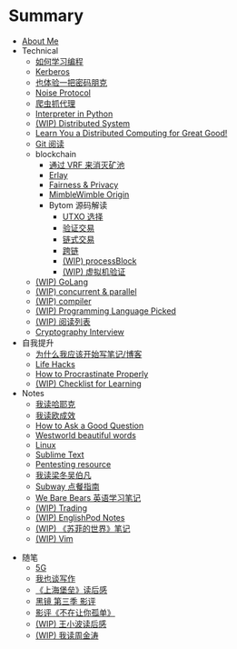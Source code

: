 # Summary

* [About Me](README.md)
* Technical
    - [如何学习编程](technical/programming.md)
    - [Kerberos](technical/kerberos.md)
    - [也体验一把密码朋克](technical/cypher-punk.md)
    - [Noise Protocol](technical/noise-protocol.md)
    - [爬虫抓代理](technical/proxy-crawler.md)
    - [Interpreter in Python](technical/py-interpreter.md)
    - [(WIP) Distributed System](technical/distcomp.md)
    - [Learn You a Distributed Computing for Great Good!](technical/learn-u-a-distcomp-for-great-good.md)
    - [Git 阅读](technical/git.md)
    - blockchain
        + [通过 VRF 来消灭矿池](technical/blockchain/vrf-mining.md)
        + [Erlay](technical/blockchain/erlay.md)
        + [Fairness & Privacy](technical/blockchain/fairness_privacy.md)
        - [MimbleWimble Origin](technical/blockchain/mimblewimble-origin.md)
        * Bytom 源码解读
            + [UTXO 选择](technical/blockchain/bytom/utxo-selection.md)
            + [验证交易](technical/blockchain/bytom/validate-tx.md)
            + [链式交易](technical/blockchain/bytom/chained-tx.md)
            + [跨链](technical/blockchain/bytom/cross-chain.md)
            + [(WIP) processBlock](technical/blockchain/bytom/process-block.md)
            + [(WIP) 虚拟机验证](technical/blockchain/bytom/vm-verification.md)
    - [(WIP) GoLang](technical/golang.md)
    - [(WIP) concurrent & parallel](technical/concurrent-parallel.md)
    - [(WIP) compiler](technical/compiler.md)
    - [(WIP) Programming Language Picked](technical/prog-lang.md)
    - [(WIP) 阅读列表](technical/reading-list.md)
    - [Cryptography Interview](technical/crypto-interview.md)
* 自我提升
    - [为什么我应该开始写笔记/博客](life-hacks/hello-blog.md)
    - [Life Hacks](life-hacks/life-hacks.md)
    - [How to Procrastinate Properly](life-hacks/how-to-procrastinate.md)
    - [(WIP) Checklist for Learning](life-hacks/checklist-for-learning.md)
* Notes
    * [我读哈耶克](notes/hayek.md)
    * [我读欧成效](notes/yevon_ou.md)
    - [How to Ask a Good Question](notes/how-to-ask-a-good-question.md)
    * [Westworld beautiful words](notes/westworld-subtitle.md)
    - [Linux](notes/linux.md)
    - [Sublime Text](notes/subl.md)
    - [Pentesting resource](notes/pres.md)
    * [我读梁冬吴伯凡](notes/dongwu.md)
    - [Subway 点餐指南](notes/subway.md)
    - [We Bare Bears 英语学习笔记](notes/we-bare-bears.md)
    * [(WIP) Trading](notes/trading.md)
    - [(WIP) EnglishPod Notes](notes/englishpod.md)
    * [(WIP) 《苏菲的世界》笔记](notes/sophies-world.md)
    - [(WIP) Vim](notes/vim.md)
+ 随笔
    - [5G](mics/5g.md)
    * [我也谈写作](mics/writing.md)
    * [《上海堡垒》读后感](mics/once-upon-a-time-in-Shanghai.md)
    * [黑镜 第三季 影评](mics/black-mirror-s3.md)
    * [影评《不在让你孤单》](mics/a-beautiful-life.md)
    * [(WIP) 王小波读后感](mics/wangxiaobo.md)
    - [(WIP) 我读周金涛](mics/zhoujintao.md)
